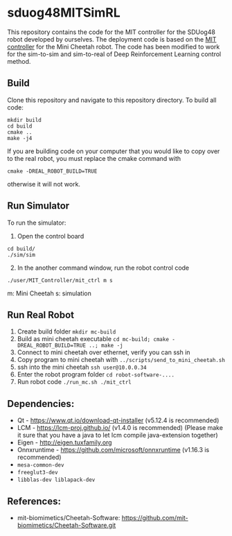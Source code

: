 # sduog48MITSimRL
This repository contains the code for the MIT controller for the SDUog48 robot developed by ourselves. The deployment code is based on the [MIT controller](https://github.com/mit-biomimetics/Cheetah-Software) for the Mini Cheetah robot. The code has been modified to work for the sim-to-sim and sim-to-real of Deep Reinforcement Learning control method.

## Build
Clone this repository and navigate to this repository directory. To build all code:
```
mkdir build
cd build
cmake ..
make -j4
```

If you are building code on your computer that you would like to copy over to the real robot, you must replace the cmake command with
```
cmake -DREAL_ROBOT_BUILD=TRUE
```
otherwise it will not work.  

## Run Simulator
To run the simulator:
1. Open the control board
```
cd build/
./sim/sim
```
2. In the another command window, run the robot control code
```
./user/MIT_Controller/mit_ctrl m s
```
m: Mini Cheetah s: simulation

## Run Real Robot
1. Create build folder `mkdir mc-build`
2. Build as mini cheetah executable `cd mc-build; cmake -DREAL_ROBOT_BUILD=TRUE ..; make -j`
3. Connect to mini cheetah over ethernet, verify you can ssh in
4. Copy program to mini cheetah with `../scripts/send_to_mini_cheetah.sh`
5. ssh into the mini cheetah `ssh user@10.0.0.34`
6. Enter the robot program folder `cd robot-software-....`
7. Run robot code `./run_mc.sh ./mit_ctrl` 


## Dependencies:
- Qt - https://www.qt.io/download-qt-installer (v5.12.4 is recommended)
- LCM - https://lcm-proj.github.io/ (v1.4.0 is recommended) (Please make it sure that you have a java to let lcm compile java-extension together) 
- Eigen - http://eigen.tuxfamily.org
- Onnxruntime - https://github.com/microsoft/onnxruntime (v1.16.3 is recommended)
- `mesa-common-dev`
- `freeglut3-dev`
- `libblas-dev liblapack-dev`

## References:
- mit-biomimetics/Cheetah-Software: https://github.com/mit-biomimetics/Cheetah-Software.git